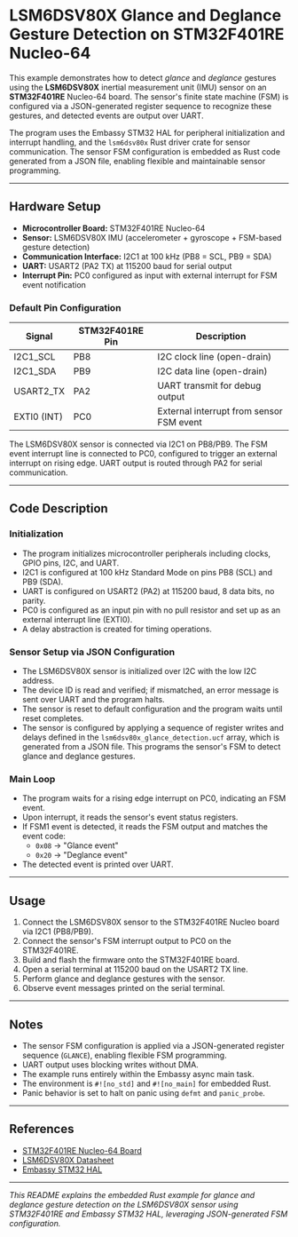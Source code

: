 # LSM6DSV80X Glance and Deglance Gesture Detection on STM32F401RE Nucleo-64

This example demonstrates how to detect *glance* and *deglance* gestures using the **LSM6DSV80X** inertial measurement unit (IMU) sensor on an **STM32F401RE** Nucleo-64 board. The sensor's finite state machine (FSM) is configured via a JSON-generated register sequence to recognize these gestures, and detected events are output over UART.

The program uses the Embassy STM32 HAL for peripheral initialization and interrupt handling, and the `lsm6dsv80x` Rust driver crate for sensor communication. The sensor FSM configuration is embedded as Rust code generated from a JSON file, enabling flexible and maintainable sensor programming.

---

## Hardware Setup

- **Microcontroller Board:** STM32F401RE Nucleo-64
- **Sensor:** LSM6DSV80X IMU (accelerometer + gyroscope + FSM-based gesture detection)
- **Communication Interface:** I2C1 at 100 kHz (PB8 = SCL, PB9 = SDA)
- **UART:** USART2 (PA2 TX) at 115200 baud for serial output
- **Interrupt Pin:** PC0 configured as input with external interrupt for FSM event notification

### Default Pin Configuration

| Signal       | STM32F401RE Pin | Description                      |
|--------------|-----------------|---------------------------------|
| I2C1_SCL     | PB8             | I2C clock line (open-drain)     |
| I2C1_SDA     | PB9             | I2C data line (open-drain)      |
| USART2_TX    | PA2             | UART transmit for debug output  |
| EXTI0 (INT)  | PC0             | External interrupt from sensor FSM event |

The LSM6DSV80X sensor is connected via I2C1 on PB8/PB9. The FSM event interrupt line is connected to PC0, configured to trigger an external interrupt on rising edge. UART output is routed through PA2 for serial communication.

---

## Code Description

### Initialization

- The program initializes microcontroller peripherals including clocks, GPIO pins, I2C, and UART.
- I2C1 is configured at 100 kHz Standard Mode on pins PB8 (SCL) and PB9 (SDA).
- UART is configured on USART2 (PA2) at 115200 baud, 8 data bits, no parity.
- PC0 is configured as an input pin with no pull resistor and set up as an external interrupt line (EXTI0).
- A delay abstraction is created for timing operations.

### Sensor Setup via JSON Configuration

- The LSM6DSV80X sensor is initialized over I2C with the low I2C address.
- The device ID is read and verified; if mismatched, an error message is sent over UART and the program halts.
- The sensor is reset to default configuration and the program waits until reset completes.
- The sensor is configured by applying a sequence of register writes and delays defined in the `lsm6dsv80x_glance_detection.ucf` array, which is generated from a JSON file. This programs the sensor's FSM to detect glance and deglance gestures.

### Main Loop

- The program waits for a rising edge interrupt on PC0, indicating an FSM event.
- Upon interrupt, it reads the sensor's event status registers.
- If FSM1 event is detected, it reads the FSM output and matches the event code:
  - `0x08` → "Glance event"
  - `0x20` → "Deglance event"
- The detected event is printed over UART.

---

## Usage

1. Connect the LSM6DSV80X sensor to the STM32F401RE Nucleo board via I2C1 (PB8/PB9).
2. Connect the sensor's FSM interrupt output to PC0 on the STM32F401RE.
3. Build and flash the firmware onto the STM32F401RE board.
4. Open a serial terminal at 115200 baud on the USART2 TX line.
5. Perform glance and deglance gestures with the sensor.
6. Observe event messages printed on the serial terminal.

---

## Notes

- The sensor FSM configuration is applied via a JSON-generated register sequence (`GLANCE`), enabling flexible FSM programming.
- UART output uses blocking writes without DMA.
- The example runs entirely within the Embassy async main task.
- The environment is `#![no_std]` and `#![no_main]` for embedded Rust.
- Panic behavior is set to halt on panic using `defmt` and `panic_probe`.

---

## References

- [STM32F401RE Nucleo-64 Board](https://www.st.com/en/evaluation-tools/nucleo-f401re.html)
- [LSM6DSV80X Datasheet](https://www.st.com/resource/en/datasheet/lsm6dsv80x.pdf)
- [Embassy STM32 HAL](https://docs.rs/embassy-stm32)
---

*This README explains the embedded Rust example for glance and deglance gesture detection on the LSM6DSV80X sensor using STM32F401RE and Embassy STM32 HAL, leveraging JSON-generated FSM configuration.*
